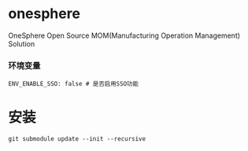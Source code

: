 # onesphere
OneSphere Open Source MOM(Manufacturing Operation Management) Solution

### 环境变量
```shell
ENV_ENABLE_SSO: false # 是否启用SSO功能

```

# 安装
```shell
git submodule update --init --recursive

```